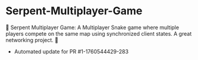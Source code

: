 # Serpent-Multiplayer-Game
🐍 Serpent Multiplayer Game: A Multiplayer Snake game where multiple players compete on the same map using synchronized client states. A great networking project. 👥


- Automated update for PR #1-1760544429-283